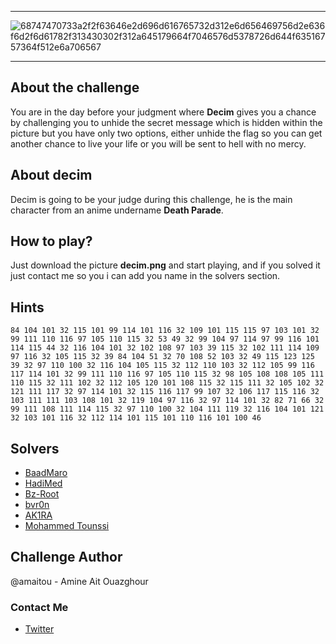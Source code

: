 --------------
![68747470733a2f2f63646e2d696d616765732d312e6d656469756d2e636f6d2f6d61782f313430302f312a645179664f7046576d5378726d644f63516757364f512e6a706567](https://user-images.githubusercontent.com/49293816/188546256-c0a87b9d-5b46-4569-896f-218da70c2aa7.jpeg)

--------------

## About the challenge
You are in the day before your judgment where **Decim** gives you a chance by challenging you to unhide the secret message which is hidden within the picture but you have only two options, either unhide the flag so you can get another chance to live your life or you will be sent to hell with no mercy.

## About decim
Decim is going to be your judge during this challenge, he is the main character from an anime undername **Death Parade**.

## How to play?
Just download the picture **decim.png** and start playing, and if you solved it just contact me so you i can add you name in the solvers section.

## Hints
```
84 104 101 32 115 101 99 114 101 116 32 109 101 115 115 97 103 101 32 99 111 110 116 97 105 110 115 32 53 49 32 99 104 97 114 97 99 116 101 114 115 44 32 116 104 101 32 102 108 97 103 39 115 32 102 111 114 109 97 116 32 105 115 32 39 84 104 51 32 70 108 52 103 32 49 115 123 125 39 32 97 110 100 32 116 104 105 115 32 112 110 103 32 112 105 99 116 117 114 101 32 99 111 110 116 97 105 110 115 32 98 105 108 108 105 111 110 115 32 111 102 32 112 105 120 101 108 115 32 115 111 32 105 102 32 121 111 117 32 97 114 101 32 115 116 117 99 107 32 106 117 115 116 32 103 111 111 103 108 101 32 119 104 97 116 32 97 114 101 32 82 71 66 32 99 111 108 111 114 115 32 97 110 100 32 104 111 119 32 116 104 101 121 32 103 101 116 32 112 114 101 115 101 110 116 101 100 46
```

## Solvers
* [BaadMaro](https://github.com/BaadMaro)
* [HadiMed](https://github.com/HadiMed)
* [Bz-Root](https://github.com/Bz-root)
* [bvr0n](https://github.com/bvr0n)
* [AK1RA](https://twitter.com/D31R10x)
* [Mohammed Tounssi](https://twitter.com/mohammedTns)

## Challenge Author
@amaitou - Amine Ait Ouazghour

### **Contact Me**

* [Twitter][_1]

[_1]: https://twitter.com/amait0u

